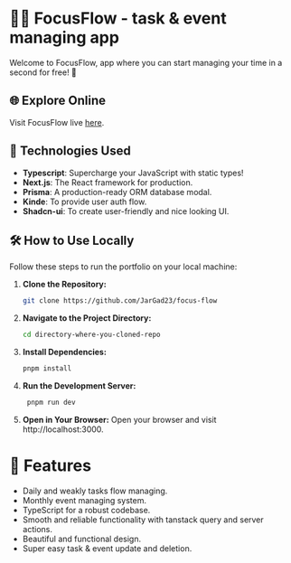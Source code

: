 # 👩‍💻 FocusFlow - task & event managing app

Welcome to FocusFlow, app where you can start managing your time in a second for free! 🚀

## 🌐 Explore Online

Visit FocusFlow live [here](https://focus-flow-one.vercel.app).

## 🚀 Technologies Used

- **Typescript**: Supercharge your JavaScript with static types!
- **Next.js**: The React framework for production.
- **Prisma**: A production-ready ORM database modal.
- **Kinde**: To provide user auth flow.
- **Shadcn-ui**: To create user-friendly and nice looking UI.

## 🛠️ How to Use Locally

Follow these steps to run the portfolio on your local machine:

1. **Clone the Repository:**

   ```bash
   git clone https://github.com/JarGad23/focus-flow
2. **Navigate to the Project Directory:**

   ```bash
   cd directory-where-you-cloned-repo
3. **Install Dependencies:**

   ```bash
   pnpm install
4. **Run the Development Server:**

   ```bash
    pnpm run dev

5. **Open in Your Browser:**
    Open your browser and visit http://localhost:3000.

# 🌟 Features

- Daily and weakly tasks flow managing.
- Monthly event managing system.
- TypeScript for a robust codebase.
- Smooth and reliable functionality with tanstack query and server actions.
- Beautiful and functional design.
- Super easy task & event update and deletion. 

